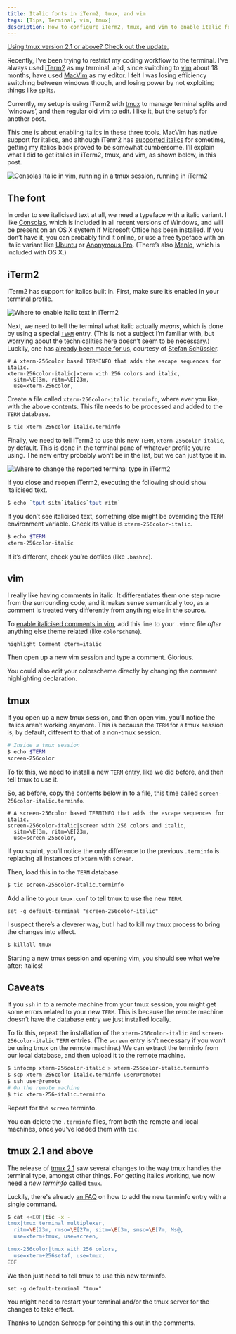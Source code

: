```yaml
---
title: Italic fonts in iTerm2, tmux, and vim
tags: [Tips, Terminal, vim, tmux]
description: How to configure iTerm2, tmux, and vim to enable italic fonts.
---
```


<div class="alert">
  <a href="{% post_url collections.posts, 'italics-in-iterm2-vim-tmux' %}#tmux-21-and-above">
    Using tmux version 2.1 or above? Check out the update.
  </a>
</div>

Recently, I’ve been trying to restrict my coding workflow to the terminal.
I’ve always used [iTerm2][1] as my terminal, and, since switching to [vim][2] about 18 months, have used [MacVim][3] as my editor.
I felt I was losing efficiency switching between windows though, and losing power by not exploiting things like [splits][4].

Currently, my setup is using iTerm2 with [tmux][5] to manage terminal splits and ‘windows’, and then regular old vim to edit.
I like it, but the setup’s for another post.

This one is about enabling italics in these three tools.
MacVim has native support for italics, and although iTerm2 has [supported italics][6] for sometime, getting my italics back proved to be somewhat cumbersome.
I’ll explain what I did to get italics in iTerm2, tmux, and vim, as shown below, in this post.

![Consolas Italic in vim, running in a tmux session, running in iTerm2](/assets/img/italics-in-iterm2-vim-tmux/italic-showcase.png)

[1]: http://www.iterm2.com/
[2]: http://www.vim.org/
[3]: https://code.google.com/p/macvim/
[4]: http://robots.thoughtbot.com/vim-splits-move-faster-and-more-naturally
[5]: http://tmux.sourceforge.net/
[6]: https://code.google.com/p/iterm2/issues/detail?id=391

The font
--------

In order to see italicised text at all, we need a typeface with a italic variant.
I like [Consolas](https://en.wikipedia.org/wiki/Consolas), which is included in all recent versions of Windows, and will be present on an OS X system if Microsoft Office has been installed.
If you don’t have it, you can probably find it online, or use a free typeface with an italic variant like [Ubuntu](http://font.ubuntu.com/) or [Anonymous Pro](http://www.marksimonson.com/fonts/view/anonymous-pro). (There’s also <a href="https://en.wikipedia.org/wiki/Menlo_(typeface)">Menlo</a>, which is included with OS X.)

iTerm2
------

iTerm2 has support for italics built in.
First, make sure it’s enabled in your terminal profile.

![Where to enable italic text in iTerm2](/assets/img/italics-in-iterm2-vim-tmux/iterm2-italic-text-setting.jpg)

Next, we need to tell the terminal what italic actually *means*, which is done by using a special [`TERM`][7] entry.
(This is not a subject I’m familiar with, but worrying about the technicalities here doesn’t seem to be necessary.)
Luckily, one has [already been made for us][8], courtesy of [Stefan Schüssler][9].

```text
# A xterm-256color based TERMINFO that adds the escape sequences for italic.
xterm-256color-italic|xterm with 256 colors and italic,
  sitm=\E[3m, ritm=\E[23m,
  use=xterm-256color,
```

Create a file called `xterm-256color-italic.terminfo`, where ever you like, with the above contents.
This file needs to be processed and added to the `TERM` database.

```bash
$ tic xterm-256color-italic.terminfo
```

Finally, we need to tell iTerm2 to use this new `TERM`, `xterm-256color-italic`, by default.
This is done in the terminal pane of whatever profile you’re using.
The new entry probably won’t be in the list, but we can just type it in.

![Where to change the reported terminal type in iTerm2](/assets/img/italics-in-iterm2-vim-tmux/iterm2-report-terminal-type.jpg)

If you close and reopen iTerm2, executing the following should show italicised text.

```bash
$ echo `tput sitm`italics`tput ritm`
```

If you don’t see italicised text, something else might be overriding the `TERM` environment variable.
Check its value is `xterm-256color-italic`.

```bash
$ echo $TERM
xterm-256color-italic
```

If it’s different, check you’re dotfiles (like `.bashrc`).

[7]: http://linux.about.com/od/ttl_howto/a/hwtttl16t06.htm
[8]: https://gist.github.com/sos4nt/3187620
[9]: https://github.com/sos4nt

vim
---

I really like having comments in italic.
It differentiates them one step more from the surrounding code, and it makes sense semantically too, as a comment is treated very differently from anything else in the source.

To [enable italicised comments in vim][10], add this line to your `.vimrc` file *after* anything else theme related (like `colorscheme`).

```text
highlight Comment cterm=italic
```

Then open up a new vim session and type a comment. Glorious.

You could also edit your colorscheme directly by changing the comment highlighting declaration.

[10]: https://stackoverflow.com/questions/3494435

tmux
----

If you open up a new tmux session, and then open vim, you’ll notice the italics aren’t working anymore.
This is because the `TERM` for a tmux session is, by default, different to that of a non-tmux session.


```bash
# Inside a tmux session
$ echo $TERM
screen-256color
```

To fix this, we need to install a new `TERM` entry, like we did before, and then tell tmux to use it.

So, as before, copy the contents below in to a file, this time called `screen-256color-italic.terminfo`.

```text
# A screen-256color based TERMINFO that adds the escape sequences for italic.
screen-256color-italic|screen with 256 colors and italic,
  sitm=\E[3m, ritm=\E[23m,
  use=screen-256color,
```

If you squint, you’ll notice the only difference to the previous `.terminfo` is replacing all instances of `xterm` with `screen`.

Then, load this in to the `TERM` database.

```bash
$ tic screen-256color-italic.terminfo
```

Add a line to your `tmux.conf` to tell tmux to use the new `TERM`.

```text
set -g default-terminal "screen-256color-italic"
```

I suspect there’s a cleverer way, but I had to kill my tmux process to bring the changes into effect.

```bash
$ killall tmux
```

Starting a new tmux session and opening vim, you should see what we’re after: italics!

Caveats
-------

If you `ssh` in to a remote machine from your tmux session, you might get some errors related to your new `TERM`.
This is because the remote machine doesn’t have the database entry we just installed locally.

To fix this, repeat the installation of the `xterm-256color-italic` and `screen-256color-italic` `TERM` entries.
(The `screen` entry isn’t necessary if you won’t be using tmux on the remote machine.)
We can extract the terminfo from our local database, and then upload it to the remote machine.

```bash
$ infocmp xterm-256color-italic > xterm-256color-italic.terminfo
$ scp xterm-256color-italic.terminfo user@remote:
$ ssh user@remote
# On the remote machine
$ tic xterm-256-italic.terminfo
```

Repeat for the `screen` terminfo.

You can delete the `.terminfo` files, from both the remote and local machines, once you’ve loaded them with `tic`.

tmux 2.1 and above
------------------

The release of [tmux 2.1][tmux21] saw several changes to the way tmux handles 
the terminal type, amongst other things. For getting italics working, we now 
need a *new terminfo* called `tmux`.

Luckily, there's already [an FAQ][tmux21-faq] on how to add the new terminfo entry with a single command.

```bash
$ cat <<EOF|tic -x -
tmux|tmux terminal multiplexer,
  ritm=\E[23m, rmso=\E[27m, sitm=\E[3m, smso=\E[7m, Ms@,
  use=xterm+tmux, use=screen,

tmux-256color|tmux with 256 colors,
  use=xterm+256setaf, use=tmux,
EOF
```

We then just need to tell tmux to use this new terminfo.

```text
set -g default-terminal "tmux"
```

You might need to restart your terminal and/or the tmux server for the changes 
to take effect.

Thanks to Landon Schropp for pointing this out in the comments.

[tmux21]: https://github.com/tmux/tmux/releases/tag/2.1
[tmux21-faq]: https://github.com/tmux/tmux/blob/2.1/FAQ#L355-L383
[tmux21-comment]: https://alexpearce.me/2014/05/italics-in-iterm2-vim-tmux/#comment-2629095475
